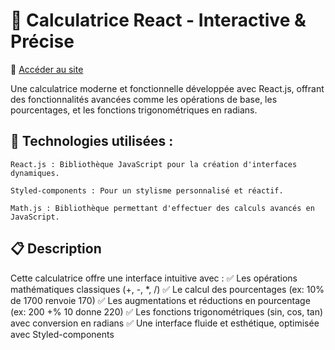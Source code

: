 # 🧮 Calculatrice React - Interactive & Précise

🔗 [Accéder au site](https://kevgenga.github.io/test-calculatrice-react/) 

Une calculatrice moderne et fonctionnelle développée avec React.js, offrant des fonctionnalités avancées comme les opérations de base, les pourcentages, et les fonctions trigonométriques en radians.
## 🚀 Technologies utilisées :

    React.js : Bibliothèque JavaScript pour la création d'interfaces dynamiques.

    Styled-components : Pour un stylisme personnalisé et réactif.

    Math.js : Bibliothèque permettant d'effectuer des calculs avancés en JavaScript.

## 📋 Description

Cette calculatrice offre une interface intuitive avec :
✅ Les opérations mathématiques classiques (+, -, *, /)
✅ Le calcul des pourcentages (ex: 10% de 1700 renvoie 170)
✅ Les augmentations et réductions en pourcentage (ex: 200 +% 10 donne 220)
✅ Les fonctions trigonométriques (sin, cos, tan) avec conversion en radians
✅ Une interface fluide et esthétique, optimisée avec Styled-components
